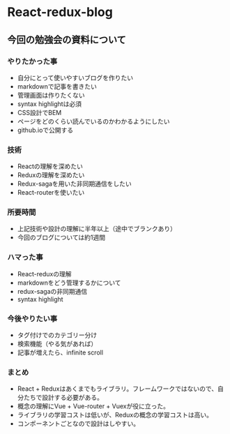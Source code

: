# React-redux-blog

## 今回の勉強会の資料について

### やりたかった事
- 自分にとって使いやすいブログを作りたい
- markdownで記事を書きたい
- 管理画面は作りたくない
- syntax highlightは必須
- CSS設計でBEM
- ページをどのくらい読んでいるのかわかるようにしたい
- github.ioで公開する

### 技術
- Reactの理解を深めたい
- Reduxの理解を深めたい
- Redux-sagaを用いた非同期通信をしたい
- React-routerを使いたい

### 所要時間
- 上記技術や設計の理解に半年以上（途中でブランクあり）
- 今回のブログについては約1週間

### ハマった事
- React-reduxの理解
- markdownをどう管理するかについて
- redux-sagaの非同期通信
- syntax highlight

### 今後やりたい事
- タグ付けでのカテゴリー分け
- 検索機能（やる気があれば）
- 記事が増えたら、infinite scroll

### まとめ
- React + Reduxはあくまでもライブラリ。フレームワークではないので、自分たちで設計する必要がある。
- 概念の理解にVue + Vue-router + Vuexが役に立った。
- ライブラリの学習コストは低いが、Reduxの概念の学習コストは高い。
- コンポーネントごとなので設計はしやすい。

